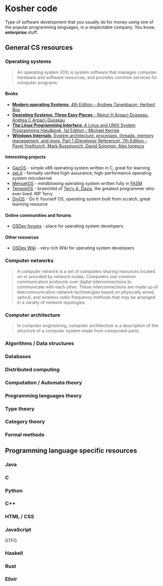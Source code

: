 # Kosher code

Type of software development that you usually do for money using one of the popular programming languages, in a respectable company. You know, __enterprise__ stuff.

## General CS resources

### Operating systems

> An operating system (OS) is system software that manages computer hardware and software resources, and provides common services for computer programs.

#### Books

- [**Modern operating Systems**, 4th Edition - Andrew Tanenbaum, Herbert Bos](https://www.amazon.com/Modern-Operating-Systems-Andrew-Tanenbaum/dp/013359162X)
- [**Operating Systems: Three Easy Pieces** - Remzi H Arpaci-Dusseau, Andrea C Arpaci-Dusseau](https://www.amazon.com/Operating-Systems-Three-Easy-Pieces/dp/198508659X)
- [**The Linux Programming Interface**: A Linux and UNIX System Programming Handbook, 1st Edition - Michael Kerrisk](https://www.amazon.com/Linux-Programming-Interface-System-Handbook/dp/1593272200)
- [**Windows Internals**: System architecture, processes, threads, memory management, and more, Part 1 (Developer Reference), 7th Edition - Pavel Yosifovich, Mark Russinovich, David Solomon, Alex Ionescu](https://www.amazon.com/Windows-Internals-Part-architecture-management/dp/0735684189)

#### Interesting projects

- [GazOS](https://github.com/owenson/gazos) - simple x86 operating system written in C, great for learning
- [seL4](https://sel4.systems/) - formally verified high-assurance, high-performance operating system microkernel
- [MenuetOS](https://www.menuetos.net/) - mindblowing operating system written fully in [FASM](https://flatassembler.net/)
- [TempleOS](https://templeos.org/) - brainchild of [Terry A. Davis](https://en.wikipedia.org/wiki/Terry_A._Davis), the greatest programmer who ever lived. RIP Terry
- [DiyOS](https://github.com/leonardoms/DiyOS) - Do It Yourself OS, operating system built from scratch, great learning resource

#### Online communities and forums

- [OSDev forums](https://forum.osdev.org/) - place for operating system developers

#### Other resources

- [OSDev Wiki](https://wiki.osdev.org/Main_Page) - very rich Wiki for operating system developers


### Computer networks

> A computer network is a set of computers sharing resources located on or provided by network nodes. Computers use common communication protocols over digital interconnections to communicate with each other. These interconnections are made up of telecommunication network technologies based on physically wired, optical, and wireless radio-frequency methods that may be arranged in a variety of network topologies.

### Computer architecture

> In computer engineering, computer architecture is a description of the structure of a computer system made from component parts.

### Algorithms / Data structures

### Databases

### Distributed computing

### Computation / Automata theory

### Programming languages theory

### Type theory

### Category theory

### Formal methods


## Programming language specific resources

### Java

### C

### Python

### C++

### HTML / CSS

### JavaScript

GTFO.

### Haskell

### Rust

### Elixir